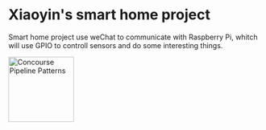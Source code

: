 # Xiaoyin's smart home project

Smart home project use weChat to communicate with Raspberry Pi, whitch will use GPIO to controll sensors and do some interesting things.

<img src="https://raw.githubusercontent.com/lsilvapvt/misc-support-files/master/docs/images/pipeline-patterns-02.png" alt="Concourse Pipeline Patterns" width="130"/></a></li></ul>


